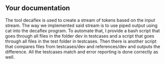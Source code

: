 
Your documentation
------------------

The tool decaflex is used to create a stream of tokens based on the input stream.
The way we implemented said stream is to use piped output using cat into the decaflex program.
To automate that, I provide a bash script that goes through all files in the folder dev in testcases and a script that goes through all 
files in the test folder in testcases. Then there is another script that compares files from testcases/dev and references/dev and outputs the difference.
All the testcases match and error reporting is done correctly as well.

